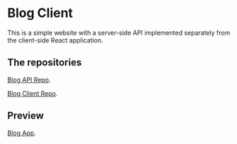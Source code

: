 # Blog Client

This is a simple website with a server-side API implemented separately from the client-side React application.

## The repositories
[Blog API Repo](https://github.com/LaythAlqadhi/blog-api).

[Blog Client Repo](https://github.com/LaythAlqadhi/blog-client).

## Preview
[Blog App](https://blog-client-beryl.vercel.app/).

